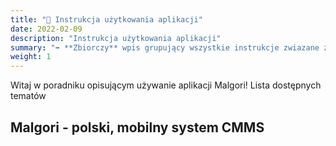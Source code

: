 ```yaml
---
title: "📙 Instrukcja użytkowania aplikacji"
date: 2022-02-09
description: "Instrukcja użytkowania aplikacji"
summary: "➡️ **Zbiorczy** wpis grupujący wszystkie instrukcje zwiazane z użytkowaniem aplikacji<br><br><br><br>"
weight: 1
---
```


Witaj w poradniku opisującym używanie aplikacji Malgori! Lista dostępnych tematów

## Malgori -  polski, mobilny system CMMS

